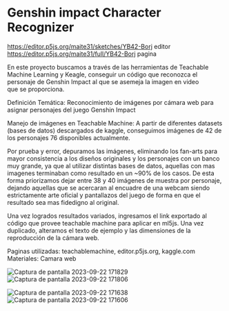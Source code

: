 # Genshin impact Character Recognizer

https://editor.p5js.org/maite31/sketches/YB42-Borj editor
https://editor.p5js.org/maite31/full/YB42-Borj pagina

En este proyecto buscamos a través de las herramientas de Teachable Machine Learning y Keagle, conseguir un código que reconozca el personaje de Genshin Impact al que se asemeja la imagen en video que se proporciona.

Definición Temática: Reconocimiento de imágenes por cámara web para asignar personajes del juego Genshin Impact

Manejo de imágenes en Teachable Machine:
A partir de diferentes datasets (bases de datos) descargados de kaggle, conseguimos imágenes de 42 de los personajes 76  disponibles actualmente.

Por prueba y error, depuramos las imágenes, eliminando los fan-arts para mayor consistencia a los diseños originales y los personajes con un banco muy grande, ya que al utilizar distintas bases de datos, aquellas con mas imagenes terminaban como resultado en un ~90% de los casos.
De esta forma priorizamos dejar entre 38 y 40 imágenes de muestra por personaje, dejando aquellas que se acercaran al encuadre de una webcam siendo estrictamente arte oficial y pantallazos del juego de forma en que el resultado sea mas fidedigno al original.

Una vez logrados resultados variados, ingresamos el link exportado al código que provee teachable machine para aplicar en ml5js.
Una vez duplicado, alteramos el texto de ejemplo y las dimensiones de la reproducción de la cámara web.

Paginas utilizadas: teachablemachine, editor.p5js.org, kaggle.com
Materiales: Camara web

![Captura de pantalla 2023-09-22 171829](https://github.com/maite31/audiv027-2023-2/assets/85259640/a1bf1601-62d8-4e28-be0b-c2e0b7b51cfb)
![Captura de pantalla 2023-09-22 171806](https://github.com/maite31/audiv027-2023-2/assets/85259640/4bd70f91-1cdd-4763-b383-823d2fb266f2)

![Captura de pantalla 2023-09-22 171638](https://github.com/maite31/audiv027-2023-2/assets/85259640/b1dfc73e-319d-4d8c-a389-d2d82597b0ab)
![Captura de pantalla 2023-09-22 171606](https://github.com/maite31/audiv027-2023-2/assets/85259640/8245df8a-e25a-4385-8088-8ea539ca6b4f)

